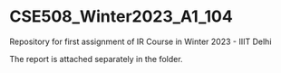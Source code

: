 # CSE508_Winter2023_A1_104
Repository for first assignment of IR Course in Winter 2023 - IIIT Delhi

The report is attached separately in the folder.